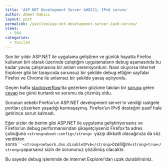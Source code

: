 ```yaml
---
title: 'ASP.NET Development Server &#8211; IPv6 sorunu'
author: Ahmet Kakıcı
layout: post
permalink: /yazilim/asp-net-development-server-ipv6-sorunu/
views:
  - 504
categories:
  - Yazılım
---
```

Son bir yıldır ASP.NET ile uygulama geliştiren ve günlük hayatta Firefox kullanan biri olarak üzerinde çalıştığım uygulamaların debug aşamasında bu kadar yavaş çalışmasına bir anlam veremiyordum. Nasıl oluyorsa Internet Explorer gibi bir tarayıcıda sorunsuz bir şekilde debug ettiğim sayfalar Firefox ve Chrome ile anlamsız bir şekilde yavaş açılıyordu.

Geçen hafta [stackoverflow][1]&#8216;da gezerken gözüme takılan bir [soruya][2] gelen [cevap][3] ise günü kurtardı ve sorumu da çözmüş oldu.

Sorunun sebebi Firefox&#8217;un ASP.NET development server&#8217;ın verdiği rastgele portları çözerken yaşadığı karmaşaymış. Firefox&#8217;un IPv6 desteğini pasif hale getirince sorun kalmadı.

Eğer sizler de benim gibi ASP.NET ile uygulama geliştiriyorsanız ve Firefox&#8217;un debug performansından şikayetçiyseniz Firefox&#8217;ta adres çubuğuna `<strong>about:config</strong> `yazıp dikkatli olacağınıza da söz verdikten sonra ` ``<strong>network.dns.disableIPv6</strong> `özelliğini` <strong>true</strong> `yaparsanız sizin de sorununuz çözülmüş olacaktır.

Bu sayede debug işleminde de Internet Explorer&#8217;dan uzak durabilirsiniz.

 [1]: http://stackoverflow.com/ "www.stackoverflow.com"
 [2]: http://stackoverflow.com/q/795451/93732
 [3]: http://stackoverflow.com/questions/795451/asp-net-mvc-on-cassini-how-can-i-force-the-content-directory-to-return-304s-in/795476#795476